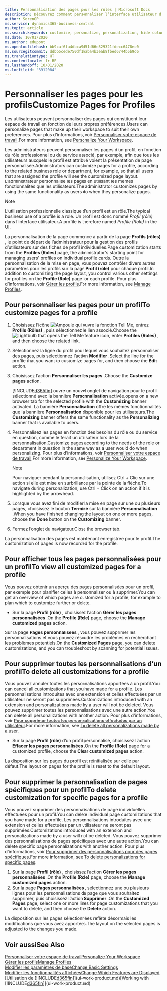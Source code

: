 ```yaml
---
title: Personnalisation des pages pour les rôles | Microsoft Docs
description: Découvrez comment personnaliser l’interface utilisateur d’un profil (rôle) de sorte que tous les utilisateurs de ce rôle voient un espace de travail personnalisé.
author: SorenGP
ms.service: dynamics365-business-central
ms.topic: article
ms.search.keywords: customize, personalize, personalization, hide columns, remove fields, move fields
ms.date: 10/01/2020
ms.author: edupont
ms.openlocfilehash: bb9caf6fa4dbca9d51d66e329321fdecc6478ec0
ms.sourcegitcommit: ddbb5cede750df1baba4b3eab8fbed6744b5b9d6
ms.translationtype: HT
ms.contentlocale: fr-BE
ms.lasthandoff: 10/01/2020
ms.locfileid: "3912084"
---
```

# <a name="customize-pages-for-profiles"></a><span data-ttu-id="7b983-103">Personnaliser les pages pour les profils</span><span class="sxs-lookup"><span data-stu-id="7b983-103">Customize Pages for Profiles</span></span>
<span data-ttu-id="7b983-104">Les utilisateurs peuvent personnaliser des pages qui constituent leur espace de travail en fonction de leurs propres préférences.</span><span class="sxs-lookup"><span data-stu-id="7b983-104">Users can personalize pages that make up their workspace to suit their own preferences.</span></span> <span data-ttu-id="7b983-105">Pour plus d’informations, voir [Personnaliser votre espace de travail](ui-personalization-user.md).</span><span class="sxs-lookup"><span data-stu-id="7b983-105">For more information, see [Personalize Your Workspace](ui-personalization-user.md).</span></span>

<span data-ttu-id="7b983-106">Les administrateurs peuvent personnaliser les pages d’un profil, en fonction du rôle professionnel ou du service associé, par exemple, afin que tous les utilisateurs auxquels le profil est attribué voient la présentation de page personnalisée.</span><span class="sxs-lookup"><span data-stu-id="7b983-106">Administrators can customize pages for a profile, according to the related business role or department, for example, so that all users that are assigned the profile will see the customized page layout.</span></span> <span data-ttu-id="7b983-107">L’administrateur personnalise les pages en utilisant les mêmes fonctionnalités que les utilisateurs.</span><span class="sxs-lookup"><span data-stu-id="7b983-107">The administrator customizes pages by using the same functionality as users do when they personalize pages.</span></span>

> [!NOTE]
> <span data-ttu-id="7b983-108">L’utilisation professionnelle classique d’un profil est un rôle.</span><span class="sxs-lookup"><span data-stu-id="7b983-108">The typical business use of a profile is a role.</span></span> <span data-ttu-id="7b983-109">Un profil est donc nommé *Profil (rôle)* dans l’interface utilisateur.</span><span class="sxs-lookup"><span data-stu-id="7b983-109">A profile is therefore named *Profile (Role)* in the UI.</span></span>

<span data-ttu-id="7b983-110">La personnalisation de la page commence à partir de la page **Profils (rôles)** , le point de départ de l’administrateur pour la gestion des profils d’utilisateurs sur des fiches de profil individuelles.</span><span class="sxs-lookup"><span data-stu-id="7b983-110">Page customization starts from the **Profiles (Roles)** page, the administrator's starting point for managing users' profiles on individual profile cards.</span></span> <span data-ttu-id="7b983-111">Outre la personnalisation de la mise en page, vous pouvez contrôler divers autres paramètres pour les profils sur la page **Profil (rôle)** pour chaque profil.</span><span class="sxs-lookup"><span data-stu-id="7b983-111">In addition to customizing the page layout, you control various other settings for profiles on the **Profile (Role)** page for each profile.</span></span> <span data-ttu-id="7b983-112">Pour plus d’informations, voir [Gérer les profils](admin-users-profiles-roles.md).</span><span class="sxs-lookup"><span data-stu-id="7b983-112">For more information, see [Manage Profiles](admin-users-profiles-roles.md).</span></span>

## <a name="to-customize-pages-for-a-profile"></a><span data-ttu-id="7b983-113">Pour personnaliser les pages pour un profil</span><span class="sxs-lookup"><span data-stu-id="7b983-113">To customize pages for a profile</span></span>
1. <span data-ttu-id="7b983-114">Choisissez l’icône ![Ampoule qui ouvre la fonction Tell Me](media/ui-search/search_small.png "Dites-moi ce que vous voulez faire"), entrez **Profils (Rôles)** , puis sélectionnez le lien associé.</span><span class="sxs-lookup"><span data-stu-id="7b983-114">Choose the ![Lightbulb that opens the Tell Me feature](media/ui-search/search_small.png "Tell me what you want to do") icon, enter **Profiles (Roles)** , and then choose the related link.</span></span>
2. <span data-ttu-id="7b983-115">Sélectionnez la ligne du profil pour lequel vous souhaitez personnaliser des pages, puis sélectionnez l’action **Modifier** .</span><span class="sxs-lookup"><span data-stu-id="7b983-115">Select the line for the profile that you want to customize pages for, and then choose the **Edit** action.</span></span>
3. <span data-ttu-id="7b983-116">Choisissez l’action **Personnaliser les pages** .</span><span class="sxs-lookup"><span data-stu-id="7b983-116">Choose the **Customize pages** action.</span></span>

    [!INCLUDE[d365fin](includes/d365fin_md.md)] <span data-ttu-id="7b983-117">ouvre un nouvel onglet de navigation pour le profil sélectionné avec la bannière **Personnalisation** activée.</span><span class="sxs-lookup"><span data-stu-id="7b983-117">opens on a new browser tab for the selected profile with the **Customizing** banner activated.</span></span> <span data-ttu-id="7b983-118">La bannière **Personnalisation** offre les mêmes fonctionnalités que la bannière **Personnalisation** disponible pour les utilisateurs.</span><span class="sxs-lookup"><span data-stu-id="7b983-118">The **Customizing** banner offers the same functionality as the **Personalizing** banner that is available to users.</span></span>

4. <span data-ttu-id="7b983-119">Personnalisez les pages en fonction des besoins du rôle ou du service en question, comme le ferait un utilisateur lors de la personnalisation.</span><span class="sxs-lookup"><span data-stu-id="7b983-119">Customize pages according to the needs of the role or department in question in the same way as a user would do when personalizing.</span></span> <span data-ttu-id="7b983-120">Pour plus d’informations, voir [Personnaliser votre espace de travail](ui-personalization-user.md).</span><span class="sxs-lookup"><span data-stu-id="7b983-120">For more information, see [Personalize Your Workspace](ui-personalization-user.md).</span></span>

    > [!NOTE]
    > <span data-ttu-id="7b983-121">Pour naviguer pendant la personnalisation, utilisez Ctrl + Clic sur une action si elle est mise en surbrillance par la pointe de la flèche.</span><span class="sxs-lookup"><span data-stu-id="7b983-121">To navigate during personalization, use Ctrl + Click on an action if it is highlighted by the arrowhead.</span></span>

5. <span data-ttu-id="7b983-122">Lorsque vous avez fini de modifier la mise en page sur une ou plusieurs pages, choisissez le bouton **Terminé** sur la bannière **Personnalisation** .</span><span class="sxs-lookup"><span data-stu-id="7b983-122">When you have finished changing the layout on one or more pages, choose the **Done** button on the **Customizing** banner.</span></span>
6. <span data-ttu-id="7b983-123">Fermez l’onglet du navigateur.</span><span class="sxs-lookup"><span data-stu-id="7b983-123">Close the browser tab.</span></span>

<span data-ttu-id="7b983-124">La personnalisation des pages est maintenant enregistrée pour le profil.</span><span class="sxs-lookup"><span data-stu-id="7b983-124">The customization of pages is now recorded for the profile.</span></span>

## <a name="to-view-all-customized-pages-for-a-profile"></a><span data-ttu-id="7b983-125">Pour afficher tous les pages personnalisées pour un profil</span><span class="sxs-lookup"><span data-stu-id="7b983-125">To view all customized pages for a profile</span></span>

<span data-ttu-id="7b983-126">Vous pouvez obtenir un aperçu des pages personnalisées pour un profil, par exemple pour planifier celles à personnaliser ou à supprimer.</span><span class="sxs-lookup"><span data-stu-id="7b983-126">You can get an overview of which pages are customized for a profile, for example to plan which to customize further or delete.</span></span>

- <span data-ttu-id="7b983-127">Sur la page **Profil (rôle)** , choisissez l’action **Gérer les pages personnalisées** .</span><span class="sxs-lookup"><span data-stu-id="7b983-127">On the **Profile (Role)** page, choose the **Manage customized pages** action.</span></span>

<span data-ttu-id="7b983-128">Sur la page **Pages personnalisées** , vous pouvez supprimer les personnalisations et vous pouvez résoudre les problèmes en recherchant les problèmes potentiels.</span><span class="sxs-lookup"><span data-stu-id="7b983-128">On the **Customized Pages** page, you can delete customizations, and you can troubleshoot by scanning for potential issues.</span></span>  

## <a name="to-delete-all-customizations-for-a-profile"></a><span data-ttu-id="7b983-129">Pour supprimer toutes les personnalisations d’un profil</span><span class="sxs-lookup"><span data-stu-id="7b983-129">To delete all customizations for a profile</span></span>
<span data-ttu-id="7b983-130">Vous pouvez annuler toutes les personnalisations apportées à un profil.</span><span class="sxs-lookup"><span data-stu-id="7b983-130">You can cancel all customizations that you have made for a profile.</span></span> <span data-ttu-id="7b983-131">Les personnalisations introduites avec une extension et celles effectuées par un utilisateur ne seront pas supprimées.</span><span class="sxs-lookup"><span data-stu-id="7b983-131">Customizations introduced with an extension and personalizations made by a user will not be deleted.</span></span> <span data-ttu-id="7b983-132">Vous pouvez supprimer toutes les personnalisations avec une autre action.</span><span class="sxs-lookup"><span data-stu-id="7b983-132">You can delete all personalizations with another action.</span></span> <span data-ttu-id="7b983-133">Pour plus d’informations, voir [Pour supprimer toutes les personnalisations effectuées par un utilisateur](admin-users-profiles-roles.md#to-delete-all-personalizations-made-by-a-user).</span><span class="sxs-lookup"><span data-stu-id="7b983-133">For more information, see [To delete all personalizations made by a user](admin-users-profiles-roles.md#to-delete-all-personalizations-made-by-a-user).</span></span>

- <span data-ttu-id="7b983-134">Sur la page **Profil (rôle)** d’un profil personnalisé, choisissez l’action **Effacer les pages personnalisées** .</span><span class="sxs-lookup"><span data-stu-id="7b983-134">On the **Profile (Role)** page for a customized profile, choose the **Clear customized pages** action.</span></span>

<span data-ttu-id="7b983-135">La disposition sur les pages du profil est réinitialisée sur celle par défaut.</span><span class="sxs-lookup"><span data-stu-id="7b983-135">The layout on pages for the profile is reset to the default layout.</span></span>  

## <a name="to-delete-customization-for-specific-pages-for-a-profile"></a><span data-ttu-id="7b983-136">Pour supprimer la personnalisation de pages spécifiques pour un profil</span><span class="sxs-lookup"><span data-stu-id="7b983-136">To delete customization for specific pages for a profile</span></span>
<span data-ttu-id="7b983-137">Vous pouvez supprimer des personnalisations de page individuelles effectuées pour un profil.</span><span class="sxs-lookup"><span data-stu-id="7b983-137">You can delete individual page customizations that you have made for a profile.</span></span> <span data-ttu-id="7b983-138">Les personnalisations introduites avec une extension et celles effectuées par un utilisateur ne seront pas supprimées.</span><span class="sxs-lookup"><span data-stu-id="7b983-138">Customizations introduced with an extension and personalizations made by a user will not be deleted.</span></span> <span data-ttu-id="7b983-139">Vous pouvez supprimer des personnalisations de pages spécifiques avec une autre action.</span><span class="sxs-lookup"><span data-stu-id="7b983-139">You can delete specific page personalizations with another action.</span></span> <span data-ttu-id="7b983-140">Pour plus d’informations, voir [Pour supprimer des personnalisations pour des pages spécifiques](admin-users-profiles-roles.md#to-delete-personalizations-for-specific-pages).</span><span class="sxs-lookup"><span data-stu-id="7b983-140">For more information, see [To delete personalizations for specific pages](admin-users-profiles-roles.md#to-delete-personalizations-for-specific-pages).</span></span>

1. <span data-ttu-id="7b983-141">Sur la page **Profil (rôle)** , choisissez l’action **Gérer les pages personnalisées** .</span><span class="sxs-lookup"><span data-stu-id="7b983-141">On the **Profile (Role)** page, choose the **Manage customized pages** action.</span></span>
2. <span data-ttu-id="7b983-142">Sur la page **Pages personnalisées** , sélectionnez une ou plusieurs lignes pour les personnalisations de page que vous souhaitez supprimer, puis choisissez l’action **Supprimer** .</span><span class="sxs-lookup"><span data-stu-id="7b983-142">On the **Customized Pages** page, select one or more lines for page customizations that you want to delete, and then choose the **Delete** action.</span></span>

<span data-ttu-id="7b983-143">La disposition sur les pages sélectionnées reflète désormais les modifications que vous avez apportées.</span><span class="sxs-lookup"><span data-stu-id="7b983-143">The layout on the selected pages is adjusted to the changes you made.</span></span>

## <a name="see-also"></a><span data-ttu-id="7b983-144">Voir aussi</span><span class="sxs-lookup"><span data-stu-id="7b983-144">See Also</span></span>

[<span data-ttu-id="7b983-145">Personnaliser votre espace de travail</span><span class="sxs-lookup"><span data-stu-id="7b983-145">Personalize Your Workspace</span></span>](ui-personalization-user.md)  
[<span data-ttu-id="7b983-146">Gérer les profils</span><span class="sxs-lookup"><span data-stu-id="7b983-146">Manage Profiles</span></span>](admin-users-profiles-roles.md)  
[<span data-ttu-id="7b983-147">Modifier les paramètres de base</span><span class="sxs-lookup"><span data-stu-id="7b983-147">Change Basic Settings</span></span>](ui-change-basic-settings.md)  
[<span data-ttu-id="7b983-148">Modifier les fonctionnalités affichées</span><span class="sxs-lookup"><span data-stu-id="7b983-148">Change Which Features are Displayed</span></span>](ui-experiences.md)  
<span data-ttu-id="7b983-149">[Utilisation de [!INCLUDE[d365fin](includes/d365fin_md.md)]](ui-work-product.md)</span><span class="sxs-lookup"><span data-stu-id="7b983-149">[Working with [!INCLUDE[d365fin](includes/d365fin_md.md)]](ui-work-product.md)</span></span>  
